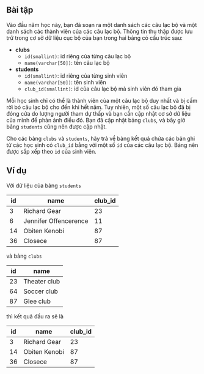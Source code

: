 ## Bài tập
Vào đầu năm học này, bạn đã soạn ra một danh sách các câu lạc bộ và một danh sách các thành viên của các câu lạc bộ. Thông tin thu thập được lưu trữ trong cơ sở dữ liệu cục bộ của bạn trong hai bảng có cấu trúc sau:

- **clubs**
  - `id(smallint)`: id riêng của từng câu lạc bộ
  - `name(varchar[50])`: tên câu lạc bộ
- **students**
  - `id(smallint)`: id riêng của từng sinh viên
  - `name(varchar[50])`: tên sinh viên
  - `club_id(smallint)`: id của câu lạc bộ mà sinh viên đó tham gia

Mỗi học sinh chỉ có thể là thành viên của một câu lạc bộ duy nhất và bị cấm rời bỏ câu lạc bộ cho đến khi hết năm. Tuy nhiên, một số câu lạc bộ đã bị đóng cửa do lượng người tham dự thấp và bạn cần cập nhật cơ sở dữ liệu của mình để phản ánh điều đó. Bạn đã cập nhật bảng `clubs`, và bây giờ bảng `students` cũng nên được cập nhật.

Cho các bảng `clubs` và `students`, hãy trả về bảng kết quả chứa các bản ghi từ các học sinh có `club_id` bằng với một số `id` của các câu lạc bộ. Bảng nên được sắp xếp theo `id` của sinh viên.

## Ví dụ
Với dữ liệu của bảng `students`

id	| name	| club_id
----|-------|--------
3	| Richard Gear	| 23
6	| Jennifer Offencerence	| 11
14	| Obiten Kenobi	| 87
36	| Closece	| 87

và bảng `clubs`

id	| name
----|-----
23	| Theater club
64	| Soccer club
87	| Glee club

thì kết quả đầu ra sẽ là

id	| name	| club_id
----|-------|--------
3	| Richard Gear	| 23
14	| Obiten Kenobi	| 87
36	| Closece	| 87
